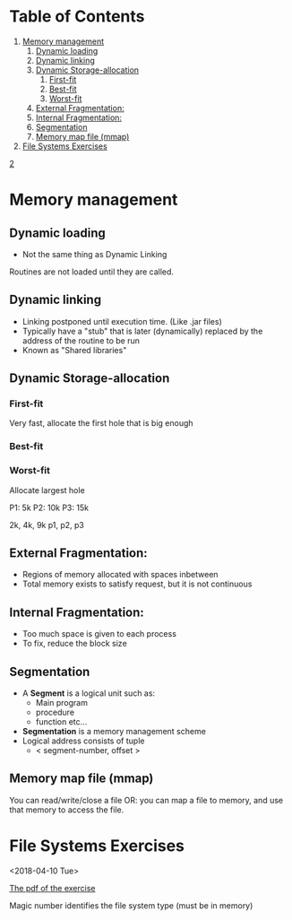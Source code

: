 
# Table of Contents

1.  [Memory management](#orgd8c83d9)
    1.  [Dynamic loading](#orgc5a9730)
    2.  [Dynamic linking](#org70fdfde)
    3.  [Dynamic Storage-allocation](#org80cdbe9)
        1.  [First-fit](#org44dc247)
        2.  [Best-fit](#orgc00fe28)
        3.  [Worst-fit](#orged874ba)
    4.  [External Fragmentation:](#orge68167e)
    5.  [Internal Fragmentation:](#org1c3076e)
    6.  [Segmentation](#orgfc382ee)
    7.  [Memory map file (mmap)](#org213f9ab)
2.  [File Systems Exercises](#orgcca83c9)

[2](#orgcca83c9)


<a id="orgd8c83d9"></a>

# Memory management


<a id="orgc5a9730"></a>

## Dynamic loading

-   Not the same thing as Dynamic Linking

Routines are not loaded until they are called.


<a id="org70fdfde"></a>

## Dynamic linking

-   Linking postponed until execution time. (Like .jar files)
-   Typically have a "stub" that is later (dynamically) replaced by the address of the routine to be run
-   Known as "Shared libraries"


<a id="org80cdbe9"></a>

## Dynamic Storage-allocation


<a id="org44dc247"></a>

### First-fit

Very fast, allocate the first hole that is big enough


<a id="orgc00fe28"></a>

### Best-fit


<a id="orged874ba"></a>

### Worst-fit

Allocate largest hole

P1: 5k
P2: 10k
P3: 15k

2k, 4k, 9k
p1, p2, p3


<a id="orge68167e"></a>

## External Fragmentation:

-   Regions of memory allocated with spaces inbetween
-   Total memory exists to satisfy request, but it is not continuous


<a id="org1c3076e"></a>

## Internal Fragmentation:

-   Too much space is given to each process
-   To fix, reduce the block size


<a id="orgfc382ee"></a>

## Segmentation

-   A **Segment** is a logical unit such as:
    -   Main program
    -   procedure
    -   function etc&#x2026;
-   **Segmentation** is a memory management scheme
-   <span class="underline">Logical address</span> consists of tuple
    -   < segment-number, offset >


<a id="org213f9ab"></a>

## Memory map file (mmap)

You can read/write/close a file
OR: you can map a file to memory, and use that memory to access the file.


<a id="orgcca83c9"></a>

# File Systems Exercises

<span class="timestamp-wrapper"><span class="timestamp">&lt;2018-04-10 Tue&gt;</span></span>

[The pdf of the exercise](os_materials/example-4b-filesystem-v1d.pdf)

Magic number identifies the file system type (must be in memory)

